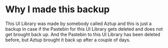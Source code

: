 # Why I made this backup

This UI Library was made by somebody called Aztup and this is just a backup in case if the Pastebin for this UI Library gets deleted and does not get brought back up. And the Pastebin to this UI Library has been deleted before, but Aztup brought it back up after a couple of days.
